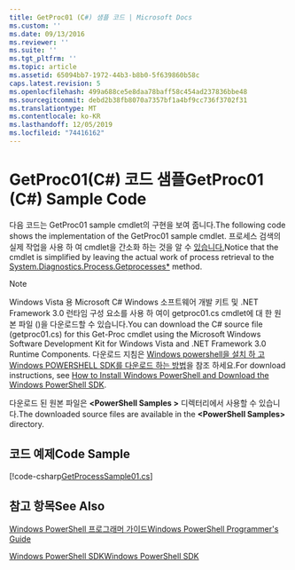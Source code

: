 ```yaml
---
title: GetProc01 (C#) 샘플 코드 | Microsoft Docs
ms.custom: ''
ms.date: 09/13/2016
ms.reviewer: ''
ms.suite: ''
ms.tgt_pltfrm: ''
ms.topic: article
ms.assetid: 65094bb7-1972-44b3-b8b0-5f639860b58c
caps.latest.revision: 5
ms.openlocfilehash: 499a688ce5e8daa78baff58c454ad237836bbe48
ms.sourcegitcommit: debd2b38fb8070a7357bf1a4bf9cc736f3702f31
ms.translationtype: MT
ms.contentlocale: ko-KR
ms.lasthandoff: 12/05/2019
ms.locfileid: "74416162"
---
```

# <a name="getproc01-c-sample-code"></a><span data-ttu-id="932fa-102">GetProc01(C#) 코드 샘플</span><span class="sxs-lookup"><span data-stu-id="932fa-102">GetProc01 (C#) Sample Code</span></span>

<span data-ttu-id="932fa-103">다음 코드는 GetProc01 sample cmdlet의 구현을 보여 줍니다.</span><span class="sxs-lookup"><span data-stu-id="932fa-103">The following code shows the implementation of the GetProc01 sample cmdlet.</span></span> <span data-ttu-id="932fa-104">프로세스 검색의 실제 작업을 사용 하 여 cmdlet을 간소화 하는 것을 알 수 [있습니다.](/dotnet/api/System.Diagnostics.Process.GetProcesses)</span><span class="sxs-lookup"><span data-stu-id="932fa-104">Notice that the cmdlet is simplified by leaving the actual work of process retrieval to the [System.Diagnostics.Process.Getprocesses\*](/dotnet/api/System.Diagnostics.Process.GetProcesses) method.</span></span>

> [!NOTE]
> <span data-ttu-id="932fa-105">Windows Vista 용 Microsoft C# Windows 소프트웨어 개발 키트 및 .NET Framework 3.0 런타임 구성 요소를 사용 하 여이 getproc01.cs cmdlet에 대 한 원본 파일 ()을 다운로드할 수 있습니다.</span><span class="sxs-lookup"><span data-stu-id="932fa-105">You can download the C# source file (getproc01.cs) for this Get-Proc cmdlet using the Microsoft Windows Software Development Kit for Windows Vista and .NET Framework 3.0 Runtime Components.</span></span> <span data-ttu-id="932fa-106">다운로드 지침은 [Windows powershell을 설치 하 고 Windows POWERSHELL SDK를 다운로드 하는 방법](/powershell/scripting/developer/installing-the-windows-powershell-sdk)을 참조 하세요.</span><span class="sxs-lookup"><span data-stu-id="932fa-106">For download instructions, see [How to Install Windows PowerShell and Download the Windows PowerShell SDK](/powershell/scripting/developer/installing-the-windows-powershell-sdk).</span></span>
>
> <span data-ttu-id="932fa-107">다운로드 된 원본 파일은 **\<PowerShell Samples >** 디렉터리에서 사용할 수 있습니다.</span><span class="sxs-lookup"><span data-stu-id="932fa-107">The downloaded source files are available in the **\<PowerShell Samples>** directory.</span></span>

## <a name="code-sample"></a><span data-ttu-id="932fa-108">코드 예제</span><span class="sxs-lookup"><span data-stu-id="932fa-108">Code Sample</span></span>

[!code-csharp[GetProcessSample01.cs](../../../../powershell-sdk-samples/SDK-2.0/csharp/GetProcessSample01/GetProcessSample01.cs#L11-L126 "GetProcessSample01.cs")]

## <a name="see-also"></a><span data-ttu-id="932fa-109">참고 항목</span><span class="sxs-lookup"><span data-stu-id="932fa-109">See Also</span></span>

[<span data-ttu-id="932fa-110">Windows PowerShell 프로그래머 가이드</span><span class="sxs-lookup"><span data-stu-id="932fa-110">Windows PowerShell Programmer's Guide</span></span>](./windows-powershell-programmer-s-guide.md)

[<span data-ttu-id="932fa-111">Windows PowerShell SDK</span><span class="sxs-lookup"><span data-stu-id="932fa-111">Windows PowerShell SDK</span></span>](../windows-powershell-reference.md)
